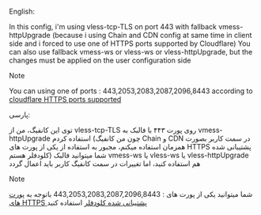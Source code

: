 English:

In this config, i'm using vless-tcp-TLS on port 443 with fallback vmess-httpUpgrade (because i using Chain and CDN config at same time in client side and i forced to use one of HTTPS ports supported by Cloudflare)
You can also use fallback vmess-ws or vless-ws or vless-httpUpgrade, but the changes must be applied on the user configuration side
>[!NOTE]
>You can using one of ports : 443,2053,2083,2087,2096,8443 according to [cloudflare HTTPS ports supported](https://developers.cloudflare.com/fundamentals/reference/network-ports/)


پارسی:

توی این کانفیگ، من از vless-tcp-TLS روی پورت ۴۴۳ با فالبک به vmess-httpUpgrade استفاده کردم (چون من کانفیگ Chain و CDN در سمت کاربر بصورت همزمان استفاده میکنم، مجبور به استفاده از یکی از پورت های HTTPS پشتیبانی شده کلودفلر هستم)
شما میتوانید فالبک vmess-ws یا vless-ws یا vless-httpUpgrade هم استفاده کنید، اما تغییرات در سمت کانفیگ کاربر باید اعمال گردد
>[!NOTE]
>شما میتوانید یکی از پورت های : 443,2053,2083,2087,2096,8443 باتوجه به [پورت های HTTPS پشتیبانی شده کلودفلر](https://developers.cloudflare.com/fundamentals/reference/network-ports/) استفاده کنید
